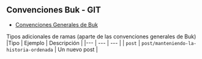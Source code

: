 ## Convenciones Buk - GIT
  - [Convenciones Generales de Buk](https://gitlab.com/bukhr/buk-webapp/-/blob/master/docs/git-conventions.md)

Tipos adicionales de ramas (aparte de las convenciones generales de Buk)
|Tipo      | Ejemplo                                  | Descripción   |
|---       | ---                                      | ---           |
| `post`   | `post/manteniendo-la-historia-ordenada`  | Un nuevo post |
